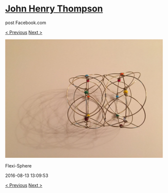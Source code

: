 # [John Henry Thompson](../README.md)
post Facebook.com

[< Previous](2016-08-13-8.md) [Next >](2016-08-13-10.md)

[![](../media/2016-08-13/Flexi-Sphere-8.jpg)](../README.md)

Flexi-Sphere

2016-08-13 13:09:53

[< Previous](2016-08-13-8.md) [Next >](2016-08-13-10.md)